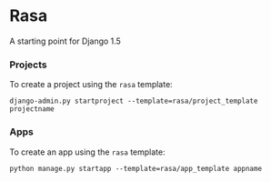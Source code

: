 Rasa
====

A starting point for Django 1.5

### Projects

To create a project using the `rasa` template:

    django-admin.py startproject --template=rasa/project_template projectname


### Apps

To create an app using the `rasa` template:

    python manage.py startapp --template=rasa/app_template appname